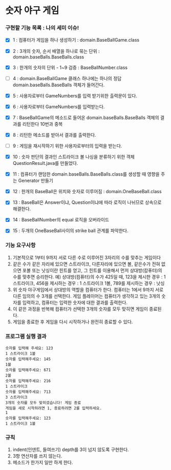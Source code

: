 # 숫자 야구 게임

### 구현할 기능 목록 : 나의 세미 이슈!

- [x] 1 : 컴퓨터가 게임을 하나 생성하기 : domain.BaseBallGame.class
- [x] 2 : 3개의 숫자, 순서 배열을 하나로 묶는 단위 : domain.baseBalls.BaseBalls.class
- [x] 3 : 한개의 숫자의 단위 - 1~9 검증 : BaseBallNumber.class
- [ ] 4 : domain.BaseBallGame 클래스 하나에는 하나의 정답 domain.baseBalls.BaseBalls 객체가 들어간다.
- [x] 5 : 사용자로부터 GameNumbers를 입력 받기위한 출력문이 있다.
- [x] 6 : 사용자로부터 GameNumbers를 입력받는다.
- [x] 7 : BaseBallGame의 메소드로 들어온 domain.baseBalls.BaseBalls 객체의 결과를 리턴한다 10번과 중복
- [x] 8 : 리턴한 메소드를 받아서 결과를 출력한다.
- [ ] 9 : 게임을 재시작하기 위한 사용자로부터의 입력을 받는다.
- [x] 10 : 숫자 판단의 결과인 스트라이크 볼 나싱을 분류하기 위한 객체 QuestionResult.java를 만들었다.
- [x] 11 : 컴퓨터가 랜덤한 domain.baseBalls.BaseBalls.class를 생성할 때 영향을 주는 Generator 만들기
- [x] 12 : 한개의 BaseBall은 위치와 숫자로 이루어짐 : domain.OneBaseBall.class
- [x] 13 : BaseBall은 Answer이냐, Question이냐에 따라 로직이 나뉘므로 상속으로 해결한다.
- [x] 14 : BaseBallNumber의 equal 로직을 오버라이드
- [x] 15 : 두개의 OneBaseBall사이의 strike ball 관계를 파악한다.



### 기능 요구사항

1. 기본적으로 1부터 9까지 서로 다른 수로 이루어진 3자리의 수를 맞추는 게임이다
2. 같은 수가 같은 자리에 있으면 스트라이크, 다른자리에 있으면 볼, 같은수가 전혀 없으면 포볼 또는 낫싱이란 힌트를 얻고, 그 힌트를 이용해서 먼저 상대방(캄퓨터)의 수를 맞추면 승리한다.
   예) 상대방(컴퓨터)의 수가 425일 때, 123을 제시한 경우 : 1 스트라이크, 456을 제시하는 경우 : 1 스트라이크 1볼, 789를 제시하는 경우 : 낫싱
3. 위 숫자 야구게임에서 상대방의 역할을 컴퓨터가 한다. 컴퓨터는 1에서 9까지 서로 다른 임의의 수 3개를 선택한다. 게임 플레이어는 컴퓨터가 생각하고 있는 3개의 숫자를 입력하고, 컴퓨터는 입력한 숫자에 대한 결과를 출력한다.
4. 이 같은 과정을 반복해 컴퓨터가 선택한 3개의 숫자를 모두 맞히면 게임이 종료된다.
5. 게임을 종료한 후 게임을 다시 시작하거나 완전히 종료할 수 있다.



### 프로그램 실행 결과

```
숫자를 입력해 주세요: 123
1 스트라이크 1볼
숫자를 입력해주세요: 145
1볼
숫자를 입력해주세요: 671
2볼
숫자를 입력해주세요: 216
1 스트라이크
숫자를 입력해주세요: 713
3 스트라이크
3개의 숫자를 모두 맞히셨습니다! 게임 종료
게임을 새로 시작하려면 1, 종료하려면 2를 입력하세요.
1
숫자를 입력해주세요: 123
1 스트라이크 1볼
```



### 규칙

1. indent(인덴트, 들여쓰기) depth를 3이 넘지 않도록 구현한다.
2. 3항 연산자를 쓰지 않는다.
3. 메소드가 한가지 일만 하게 한다.